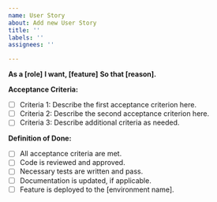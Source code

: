 ```yaml
---
name: User Story
about: Add new User Story
title: ''
labels: ''
assignees: ''

---
```


**As a [role]**
**I want, [feature]**
**So that [reason].**

**Acceptance Criteria:**
- [ ] Criteria 1: Describe the first acceptance criterion here.
- [ ] Criteria 2: Describe the second acceptance criterion here.
- [ ] Criteria 3: Describe additional criteria as needed.

**Definition of Done:**
- [ ] All acceptance criteria are met.
- [ ] Code is reviewed and approved.
- [ ] Necessary tests are written and pass.
- [ ] Documentation is updated, if applicable.
- [ ] Feature is deployed to the [environment name].
